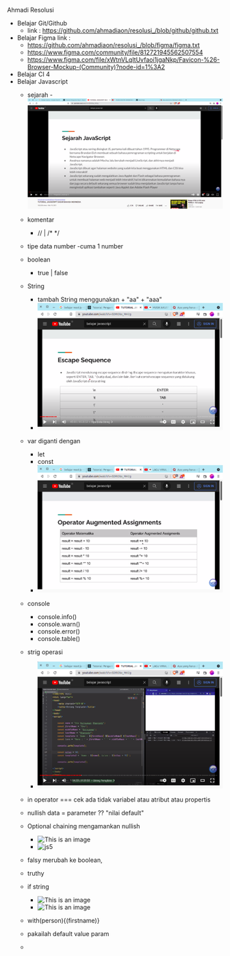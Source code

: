 Ahmadi Resolusi
- Belajar Git/Github
  - link : https://github.com/ahmadiaon/resolusi_/blob/github/github.txt
- Belajar Figma
  link : 
  - https://github.com/ahmadiaon/resolusi_/blob/figma/figma.txt
  - https://www.figma.com/community/file/812721945562507554
  - https://www.figma.com/file/xWtnVLqItUvfaoi1jgaNkp/Favicon-%26-Browser-Mockup-(Community)?node-id=1%3A2
- Belajar CI 4
- Belajar Javascript
  - sejarah 
    -![This is an image](img/js1.png)
  - komentar 
    - //  | /* */
  - tipe data number
    -cuma 1 number 
  - boolean
    - true | false
  - String
    - tambah String menggunakan + "aa" + "aaa"
    - ![This is an image](img/js2.png)
  - var diganti dengan 
    - let
    - const
    - ![This is an image](img/js3.png)
  - console
    - console.info()
    - console.warn()
    - console.error()
    - console.table()
  - strig operasi 
    - ![This is an image](img/js4.png)
  - in operator === cek ada tidak variabel atau atribut atau propertis 
  - nullish data = parameter ?? "nilai default"
  - Optional chaining mengamankan nullish 
    - ![This is an image](img/js5.png)
    - ![js5](https://user-images.githubusercontent.com/76961307/150665585-0db8715a-7177-4388-9656-3469210c6681.png)

  - falsy merubah ke boolean, 
  - truthy 
  - if string 
    - ![This is an image](img/js6.png)
    - ![This is an image](img/js7.png)
  - with(person){(firstname)}
  - pakailah default value param
  - 
